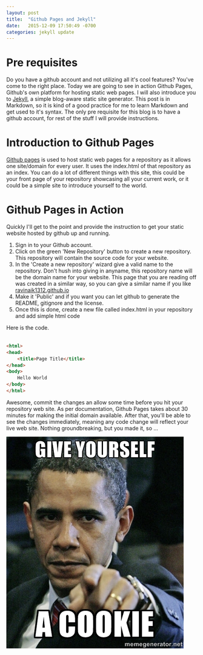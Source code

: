```yaml
---
layout: post
title:  "Github Pages and Jekyll"
date:   2015-12-09 17:50:49 -0700
categories: jekyll update
---
```


# **Pre requisites**
Do you have a github account and not utilizing all it's cool features? You've come to the right place. Today we are going to see in action Github Pages, Github's own platform for hosting static web pages. I will also introduce you to [Jekyll](https://jekyllrb.com/), a simple blog-aware static site generator. This post is in Markdown, so it is kind of a good practice for me to learn Markdown and get used to it's syntax. The only pre requisite for this blog is to have a github account, for rest of the stuff I will provide instructions. 

# **Introduction to Github Pages**
[Github pages](https://pages.github.com/) is used to host static web pages for a repository as it allows one site/domain for every user. It uses the index.html of that repository as an index. You can do a lot of different things with this site, this could be your front page of your repository showcasing all your current work, or it could be a simple site to introduce yourself to the world.  

# **Github Pages in Action**
Quickly I'll get to the point and provide the instruction to get your static website hosted by github up and running. 

1. Sign in to your Github account. 
2. Click on the green 'New Repository' button to create a new repository. This repository will contain the source code for your website. 
3. In the 'Create a new repository' wizard give a valid name to the repository. Don't hush into giving in anyname, this repository name will be the domain name for your website. This page that you are reading off was created in a similar way, so you can give a similar name if you like [ravinaik1312.github.io](http://ravinaik1312.github.io)
4. Make it 'Public' and if you want you can let github to generate the README, gitignore and the license. 
5. Once this is done, create a new file called index.html in your repository and add simple html code 

Here is the code. 

~~~html

<html>
<head>
	<title>Page Title</title>
</head>
<body>
	Hello World
</body>
</html>

~~~

Awesome, commit the changes an allow some time before you hit your repository web site. As per documentation, Github Pages takes about 30 minutes for making the initial domain available. After that, you'll be able to see the changes immediately, meaning any code change will reflect your live web site. Nothing groundbreaking, but you made it, so ...

![Give Yourself a Cookie](/images/obamaCookieMeme.jpg)




